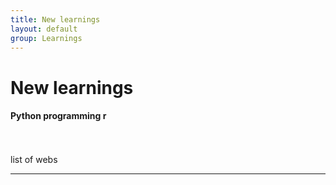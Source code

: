 ```yaml
---
title: New learnings
layout: default
group: Learnings
---
```


# New learnings


<div class="row">

<div class="col-md-4">

  <h4>Python programming r</h4>
    <br>
  <br>
  list of webs<br>
  

</div>

</div>

* * *
